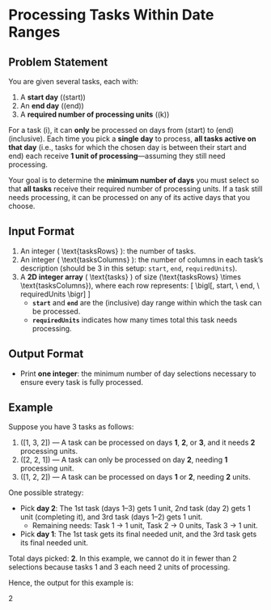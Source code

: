 # Processing Tasks Within Date Ranges

## Problem Statement

You are given several tasks, each with:
1. A **start day** (\(start\))
2. An **end day** (\(end\))
3. A **required number of processing units** (\(k\))  

For a task \(i\), it can **only** be processed on days from \(start\) to \(end\) (inclusive). Each time you pick a **single day** to process, **all tasks active on that day** (i.e., tasks for which the chosen day is between their start and end) each receive **1 unit of processing**—assuming they still need processing.

Your goal is to determine the **minimum number of days** you must select so that **all tasks** receive their required number of processing units. If a task still needs processing, it can be processed on any of its active days that you choose.

## Input Format

1. An integer \( \text{tasksRows} \): the number of tasks.  
2. An integer \( \text{tasksColumns} \): the number of columns in each task’s description (should be 3 in this setup: `start`, `end`, `requiredUnits`).  
3. A **2D integer array** \( \text{tasks} \) of size \(\text{tasksRows} \times \text{tasksColumns}\), where each row represents:
   \[
   \bigl[\, start, \ end, \ requiredUnits \bigr]
   \]
   - **`start`** and **`end`** are the (inclusive) day range within which the task can be processed.
   - **`requiredUnits`** indicates how many times total this task needs processing.

## Output Format

- Print **one integer**: the minimum number of day selections necessary to ensure every task is fully processed.

## Example

Suppose you have 3 tasks as follows:

1. \([1, 3, 2]\) — A task can be processed on days **1**, **2**, or **3**, and it needs **2** processing units.  
2. \([2, 2, 1]\) — A task can only be processed on day **2**, needing **1** processing unit.  
3. \([1, 2, 2]\) — A task can be processed on days **1** or **2**, needing **2** units.  

One possible strategy:
- Pick **day 2**: The 1st task (days 1–3) gets 1 unit, 2nd task (day 2) gets 1 unit (completing it), and 3rd task (days 1–2) gets 1 unit.  
  - Remaining needs: Task 1 → 1 unit, Task 2 → 0 units, Task 3 → 1 unit.  
- Pick **day 1**: The 1st task gets its final needed unit, and the 3rd task gets its final needed unit.  

Total days picked: **2**. In this example, we cannot do it in fewer than 2 selections because tasks 1 and 3 each need 2 units of processing.  

Hence, the output for this example is:

2